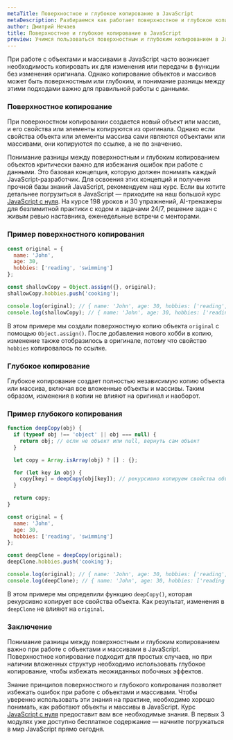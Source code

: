 ```yaml
---
metaTitle: Поверхностное и глубокое копирование в JavaScript
metaDescription: Разбираемся как работает поверхностное и глубокое копирование в JavaScript
author: Дмитрий Нечаев
title: Поверхностное и глубокое копирование в JavaScript
preview: Учимся пользоваться поверхностным и глубоким копированием в JavaScript. Разбираем примеры использования
---
```


При работе с объектами и массивами в JavaScript часто возникает необходимость копировать их для изменения или передачи в функции без изменения оригинала. Однако копирование объектов и массивов может быть поверхностным или глубоким, и понимание разницы между этими подходами важно для правильной работы с данными.

### Поверхностное копирование

При поверхностном копировании создается новый объект или массив, и его свойства или элементы копируются из оригинала. Однако если свойства объекта или элементы массива сами являются объектами или массивами, они копируются по ссылке, а не по значению.

Понимание разницы между поверхностным и глубоким копированием объектов критически важно для избежания ошибок при работе с данными. Это базовая концепция, которую должен понимать каждый JavaScript-разработчик. Для освоения этих концепций и получения прочной базы знаний JavaScript, рекомендуем наш курс. Если вы хотите детальнее погрузиться в JavaScript — приходите на наш большой курс [JavaScript с нуля](https://purpleschool.ru/course/javascript-basics?utm_source=knowledgebase&utm_medium=text&utm_campaign=poverhnostnoe-i-glubokoe-kopirovanie-v-javascript). На курсе 198 уроков и 30 упражнений, AI-тренажеры для безлимитной практики с кодом и задачами 24/7, решение задач с живым ревью наставника, еженедельные встречи с менторами.

### Пример поверхностного копирования

```jsx
const original = {
  name: 'John',
  age: 30,
  hobbies: ['reading', 'swimming']
};

const shallowCopy = Object.assign({}, original);
shallowCopy.hobbies.push('cooking');

console.log(original); // { name: 'John', age: 30, hobbies: ['reading', 'swimming', 'cooking'] }
console.log(shallowCopy); // { name: 'John', age: 30, hobbies: ['reading', 'swimming', 'cooking'] }

```

В этом примере мы создали поверхностную копию объекта `original` с помощью `Object.assign()`. После добавления нового хобби в копию, изменение также отобразилось в оригинале, потому что свойство `hobbies` копировалось по ссылке.

### Глубокое копирование

Глубокое копирование создает полностью независимую копию объекта или массива, включая все вложенные объекты и массивы. Таким образом, изменения в копии не влияют на оригинал и наоборот.

### Пример глубокого копирования

```jsx
function deepCopy(obj) {
  if (typeof obj !== 'object' || obj === null) {
    return obj; // если не объект или null, вернуть сам объект
  }

  let copy = Array.isArray(obj) ? [] : {};

  for (let key in obj) {
    copy[key] = deepCopy(obj[key]); // рекурсивно копируем свойства объекта
  }

  return copy;
}

const original = {
  name: 'John',
  age: 30,
  hobbies: ['reading', 'swimming']
};

const deepClone = deepCopy(original);
deepClone.hobbies.push('cooking');

console.log(original); // { name: 'John', age: 30, hobbies: ['reading', 'swimming'] }
console.log(deepClone); // { name: 'John', age: 30, hobbies: ['reading', 'swimming', 'cooking'] }

```

В этом примере мы определили функцию `deepCopy()`, которая рекурсивно копирует все свойства объекта. Как результат, изменения в `deepClone` не влияют на `original`.

### Заключение

Понимание разницы между поверхностным и глубоким копированием важно при работе с объектами и массивами в JavaScript. Поверхностное копирование подходит для простых случаев, но при наличии вложенных структур необходимо использовать глубокое копирование, чтобы избежать неожиданных побочных эффектов.

Знание принципов поверхностного и глубокого копирования позволяет избежать ошибок при работе с объектами и массивами. Чтобы уверенно использовать эти знания на практике, необходимо хорошо понимать, как работают объекты и массивы в JavaScript. Курс [JavaScript с нуля](https://purpleschool.ru/course/javascript-basics?utm_source=knowledgebase&utm_medium=text&utm_campaign=poverhnostnoe-i-glubokoe-kopirovanie-v-javascript) предоставит вам все необходимые знания. В первых 3 модулях уже доступно бесплатное содержание — начните погружаться в мир JavaScript прямо сегодня.
